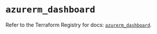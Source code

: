 # `azurerm_dashboard`

Refer to the Terraform Registry for docs: [`azurerm_dashboard`](https://registry.terraform.io/providers/hashicorp/azurerm/3.94.0/docs/resources/dashboard).
